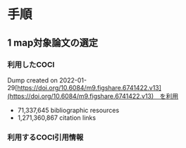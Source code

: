 # 手順


## 1 map対象論文の選定  

### 利用したCOCI
Dump created on 2022-01-29[https://doi.org/10.6084/m9.figshare.6741422.v13](https://doi.org/10.6084/m9.figshare.6741422.v13)　を利用
- 71,337,645 bibliographic resources
- 1,271,360,867 citation links

### 利用するCOCI引用情報
